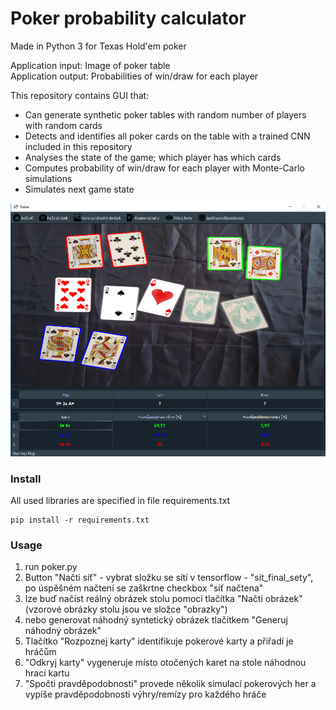 # Poker probability calculator
Made in Python 3 for Texas Hold'em poker

Application input: Image of poker table <br />
Application output: Probabilities of win/draw for each player

This repository contains GUI that:
* Can generate synthetic poker tables with random number of players with random cards
* Detects and identifies all poker cards on the table with a trained CNN included in this repository
* Analyses the state of the game; which player has which cards
* Computes probability of win/draw for each player with Monte-Carlo simulations
* Simulates next game state

<p align="center"> 
<img src="https://raw.githubusercontent.com/hrdlickajan/DP/master/img/vzor.PNG">
</p>

### Install
All used libraries are specified in file requirements.txt
```
pip install -r requirements.txt
```

### Usage
1. run poker.py
2. Button "Načti síť" - vybrat složku se sítí v tensorflow - "sit_final_sety", po úspěšném načtení se zaškrtne checkbox "síť načtena"
3. lze buď načíst reálný obrázek stolu pomocí tlačítka "Načti obrázek" (vzorové obrázky stolu jsou ve složce "obrazky")
4. nebo generovat náhodný syntetický obrázek tlačítkem "Generuj náhodný obrázek"
5. Tlačítko "Rozpoznej karty" identifikuje pokerové karty a přiřadí je hráčům
6. "Odkryj karty" vygeneruje místo otočených karet na stole náhodnou hrací kartu
7. "Spočti pravděpodobnosti" provede několik simulací pokerových her a vypíše pravděpodobnosti výhry/remízy pro každého hráče
